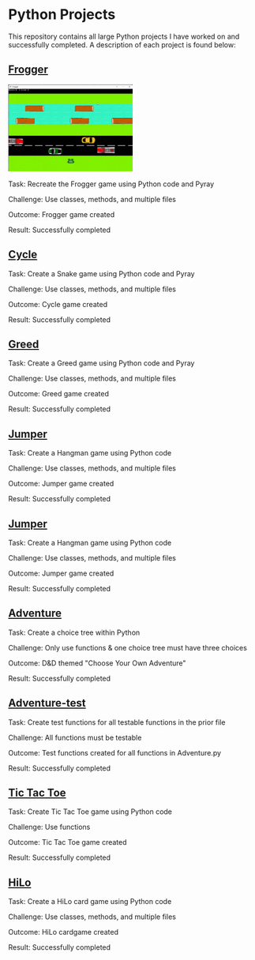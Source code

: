# Python Projects
This repository contains all large Python projects I have worked on and successfully completed. A description of each project is found below:

## [Frogger](https://github.com/Ithielwen/Python-Projects/tree/main/Frogger)

<img src="resources/frogger_gif.gif" width="50%">

Task: Recreate the Frogger game using Python code and Pyray

Challenge: Use classes, methods, and multiple files

Outcome: Frogger game created

Result: Successfully completed

## [Cycle](https://github.com/Ithielwen/Python-Projects/tree/main/Cycle)
Task: Create a Snake game using Python code and Pyray

Challenge: Use classes, methods, and multiple files

Outcome: Cycle game created

Result: Successfully completed

## [Greed](https://github.com/Ithielwen/Python-Projects/tree/main/Greed)
Task: Create a Greed game using Python code and Pyray

Challenge: Use classes, methods, and multiple files

Outcome: Greed game created

Result: Successfully completed

## [Jumper](https://github.com/Ithielwen/Python-Projects/tree/main/Jumper)
Task: Create a Hangman game using Python code

Challenge: Use classes, methods, and multiple files

Outcome: Jumper game created

Result: Successfully completed

## [Jumper](https://github.com/Ithielwen/Python-Projects/tree/main/Jumper)
Task: Create a Hangman game using Python code

Challenge: Use classes, methods, and multiple files

Outcome: Jumper game created

Result: Successfully completed

## [Adventure](https://github.com/Ithielwen/Python-Projects/tree/main/Choose%20Your%20Own%20Adventure)
Task: Create a choice tree within Python

Challenge: Only use functions & one choice tree must have three choices

Outcome: D&D themed "Choose Your Own Adventure"

Result: Successfully completed

## [Adventure-test](https://github.com/Ithielwen/Python-Projects/tree/main/Choose%20Your%20Own%20Adventure)
Task: Create test functions for all testable functions in the prior file

Challenge: All functions must be testable

Outcome: Test functions created for all functions in Adventure.py

Result: Successfully completed

## [Tic Tac Toe](https://github.com/Ithielwen/Python-Projects/tree/main/Tic%20Tac%20Toe)
Task: Create Tic Tac Toe game using Python code

Challenge: Use functions

Outcome: Tic Tac Toe game created

Result: Successfully completed

## [HiLo](https://github.com/Ithielwen/Python-Projects/tree/main/Hi%20Lo)
Task: Create a HiLo card game using Python code

Challenge: Use classes, methods, and multiple files

Outcome: HiLo cardgame created

Result: Successfully completed
